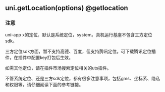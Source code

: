 ## uni.getLocation(options) @getlocation

<!-- UTSAPIJSON.getLocation.description -->

<!-- UTSAPIJSON.getLocation.param -->

<!-- UTSAPIJSON.getLocation.returnValue -->

<!-- UTSAPIJSON.getLocation.compatibility -->

### 注意

uni-app x的定位，默认是系统定位，system。真机运行基座不包含三方定位sdk。

三方定位sdk方面，暂不支持高德、百度，但支持腾讯定位。可下载腾讯定位插件，在插件中配置key打包后生效。

如需其他定位，请在插件市场搜索定位相关的uts插件。

不管系统定位、还是三方sdk定位，都有很多注意事项，包括gms、坐标系、隐私和权限等，请仔细阅读下面的参考链接。

<!-- UTSAPIJSON.getLocation.tutorial -->

<!-- UTSAPIJSON.general_type.name -->

<!-- UTSAPIJSON.general_type.param -->